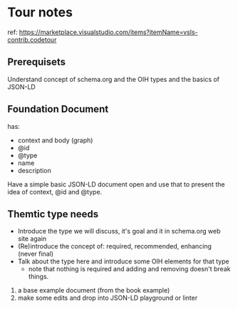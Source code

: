 # Tour notes

ref: https://marketplace.visualstudio.com/items?itemName=vsls-contrib.codetour

## Prerequisets 

Understand concept of schema.org and the OIH types and the basics of JSON-LD

## Foundation Document

has:
- context and body (graph)
- @id
- @type
- name
- description

Have a simple basic JSON-LD document open and use that 
to present the idea of context, @id and @type.

## Themtic type needs

* Introduce the type we will discuss, it's goal and it in schema.org web site again
* (Re)introduce the concept of: required, recommended, enhancing (never final)
* Talk about the type here and introduce some OIH elements for that type
    * note that nothing is required and adding and removing doesn't break things.  

1) a base example document (from the book example)
2) make some edits and drop into JSON-LD playground or linter

